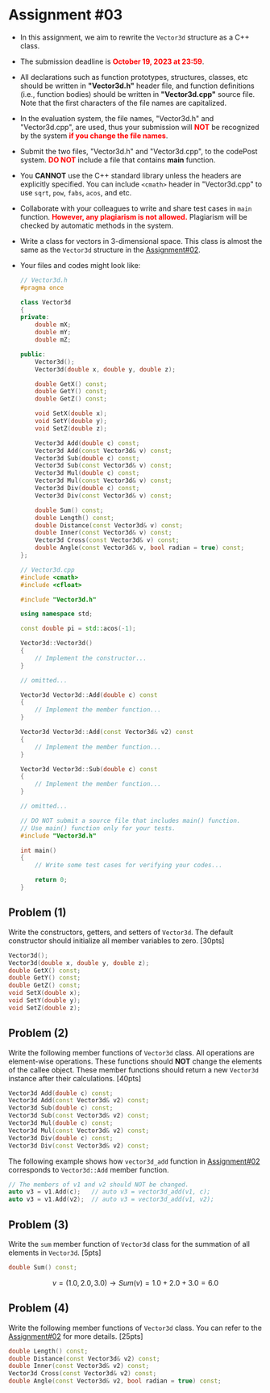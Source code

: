 
# Assignment #03


- In this assignment, we aim to rewrite the `Vector3d` structure as a C++ class.

- The submission deadline is <span style="color:red">**October 19, 2023 at 23:59**</span>. 

- All declarations such as function prototypes, structures, classes, etc should be written in **"Vector3d.h"** header file, and function definitions (i.e., function bodies) should be written in **"Vector3d.cpp"** source file. Note that the first characters of the file names are capitalized.

- In the evaluation system, the file names, "Vector3d.h" and "Vector3d.cpp", are used, thus your submission will <span style="color:red">**NOT**</span> be recognized by the system <span style="color:red">**if you change the file names**</span>.
    
- Submit the two files, "Vector3d.h" and "Vector3d.cpp", to the codePost system. <span style="color:red">**DO NOT**</span> include a file that contains **main** function.

- You **CANNOT** use the C++ standard library unless the headers are explicitly specified. You can include `<cmath>` header in "Vector3d.cpp" to use `sqrt`, `pow`, `fabs`, `acos`, and etc.

- Collaborate with your colleagues to write and share test cases in `main` function. <span style="color:red">**However, any plagiarism is not allowed.**</span> Plagiarism will be checked by automatic methods in the system.

- Write a class for vectors in 3-dimensional space. This class is almost the same as the `Vector3d` structure in the [Assignment#02](https://github.com/bluedragonclub/cau-oop-2023/tree/main/assignment_02).

- Your files and codes might look like:

    ```C++
    // Vector3d.h
    #pragma once

    class Vector3d
    {
    private:
        double mX;
        double mY;
        double mZ;

    public:
        Vector3d();
        Vector3d(double x, double y, double z);

        double GetX() const;
        double GetY() const;
        double GetZ() const;

        void SetX(double x);
        void SetY(double y);
        void SetZ(double z);

        Vector3d Add(double c) const;
        Vector3d Add(const Vector3d& v) const;
        Vector3d Sub(double c) const;
        Vector3d Sub(const Vector3d& v) const;
        Vector3d Mul(double c) const;
        Vector3d Mul(const Vector3d& v) const;
        Vector3d Div(double c) const;
        Vector3d Div(const Vector3d& v) const;

        double Sum() const;
        double Length() const;
        double Distance(const Vector3d& v) const;
        double Inner(const Vector3d& v) const;
        Vector3d Cross(const Vector3d& v) const;
        double Angle(const Vector3d& v, bool radian = true) const;
    };

    ```

    ```C++
    // Vector3d.cpp    
    #include <cmath>
    #include <cfloat>

    #include "Vector3d.h"

    using namespace std;

    const double pi = std::acos(-1);

    Vector3d::Vector3d()
    {
        // Implement the constructor...	
    }

    // omitted...
    
    Vector3d Vector3d::Add(double c) const
    {
        // Implement the member function...	
    }

    Vector3d Vector3d::Add(const Vector3d& v2) const
    {
        // Implement the member function...	
    }

    Vector3d Vector3d::Sub(double c) const
    {
        // Implement the member function...	
    }
    
    // omitted...
    ```

    ```C++
    // DO NOT submit a source file that includes main() function.
    // Use main() function only for your tests.
    #include "Vector3d.h"

    int main()
    {
        // Write some test cases for verifying your codes...

        return 0;
    }
    ```



## Problem (1)

Write the constructors, getters, and setters of `Vector3d`. The default constructor should initialize all member variables to zero. [30pts]

```C++
Vector3d();
Vector3d(double x, double y, double z); 
double GetX() const;
double GetY() const;
double GetZ() const;
void SetX(double x);
void SetY(double y);
void SetZ(double z);
```


## Problem (2)

Write the following member functions of `Vector3d` class. All operations are element-wise operations. These functions should **NOT** change the elements of the callee object. These member functions should return a new `Vector3d` instance after their calculations. [40pts]

```C++
Vector3d Add(double c) const;
Vector3d Add(const Vector3d& v2) const;
Vector3d Sub(double c) const;
Vector3d Sub(const Vector3d& v2) const;
Vector3d Mul(double c) const;
Vector3d Mul(const Vector3d& v2) const;
Vector3d Div(double c) const;
Vector3d Div(const Vector3d& v2) const;
```

The following example shows how `vector3d_add` function in [Assignment#02](https://github.com/bluedragonclub/cau-oop-2023/tree/main/assignment_02) corresponds to `Vector3d::Add` member function.

```C++
// The members of v1 and v2 should NOT be changed.
auto v3 = v1.Add(c);   // auto v3 = vector3d_add(v1, c);
auto v3 = v1.Add(v2);  // auto v3 = vector3d_add(v1, v2);
```

## Problem (3)

Write the `sum` member function of `Vector3d` class for the summation of all elements in `Vector3d`. [5pts]

```C++
double Sum() const;
```

$$
v = (1.0, 2.0, 3.0) \rightarrow Sum(v) = 1.0 + 2.0 + 3.0 = 6.0
$$



## Problem (4) 

Write the following member functions of `Vector3d` class. You can refer to the [Assignment#02](https://github.com/bluedragonclub/cau-oop-2023/tree/main/assignment_02) for more details. [25pts]

 
```C++
double Length() const;
double Distance(const Vector3d& v2) const;
double Inner(const Vector3d& v2) const;
Vector3d Cross(const Vector3d& v2) const;
double Angle(const Vector3d& v2, bool radian = true) const;
```
